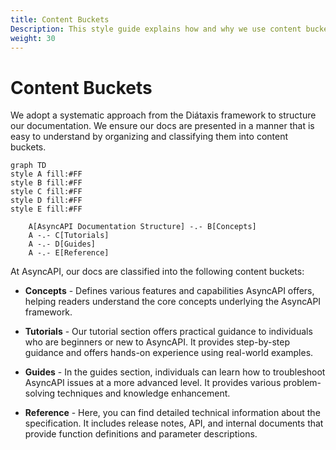 ```yaml
---
title: Content Buckets
Description: This style guide explains how and why we use content buckets in documentation.
weight: 30
---
```


# Content Buckets
We adopt a systematic approach from the Diátaxis framework to structure our documentation. We ensure our docs are presented in a manner that is easy to understand by organizing and classifying them into content buckets.

```mermaid
graph TD
style A fill:#FF
style B fill:#FF
style C fill:#FF
style D fill:#FF 
style E fill:#FF

    A[AsyncAPI Documentation Structure] -.- B[Concepts]
    A -.- C[Tutorials]
    A -.- D[Guides]
    A -.- E[Reference]
```

At AsyncAPI, our docs are classified into the following content buckets:

- **Concepts** - Defines various features and capabilities AsyncAPI offers, helping readers understand the core concepts underlying the AsyncAPI framework.

- **Tutorials** - Our tutorial section offers practical guidance to individuals who are beginners or new to AsyncAPI. It provides step-by-step guidance and offers hands-on experience using real-world examples.

- **Guides** - In the guides section, individuals can learn how to troubleshoot AsyncAPI issues at a more advanced level. It provides various problem-solving techniques and knowledge enhancement.  

- **Reference** - Here, you can find detailed technical information about the specification. It includes release notes, API, and internal documents that provide function definitions and parameter descriptions.
